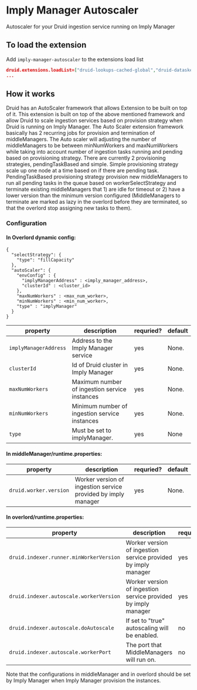 <!--
  ~ Copyright (c) Imply Data, Inc. All rights reserved.
  ~
  ~ This software is the confidential and proprietary information
  ~ of Imply Data, Inc. You shall not disclose such Confidential
  ~ Information and shall use it only in accordance with the terms
  ~ of the license agreement you entered into with Imply.
  -->

# Imply Manager Autoscaler

Autoscaler for your Druid ingestion service running on Imply Manager

## To load the extension

Add `imply-manager-autoscaler` to the extensions load list

```json
druid.extensions.loadList=["druid-lookups-cached-global","druid-datasketches","imply-manager-autoscaler"]
...
```

## How it works

Druid has an AutoScaler framework that allows Extension to be built on top of it. 
This extension is built on top of the above mentioned framework and allow Druid to scale ingestion services 
based on provision strategy when Druid is running on Imply Manager. The Auto Scaler extension framework basically has 
2 recurring jobs for provision and termination of middleManagers. The  Auto scaler will adjusting the number of middleManagers 
to be between minNumWorkers and maxNumWorkers while taking into account number of ingestion tasks running and pending based on provisioning strategy. 
There are currently 2 provisioning strategies, pendingTaskBased and simple. 
Simple provisioning strategy scale up one node at a time based on if there are pending task. 
PendingTaskBased provisioning strategy provision new middleManagers to run all pending tasks in the queue based on workerSelectStrategy 
and terminate existing middleManagers that 1) are idle for timeout or 2) have a lower version than the minimum version configured 
(MiddleManagers to terminate are marked as lazy in the overlord before they are terminated, so that the overlord stop assigning new tasks to them).

### Configuration

#### In Overlord dynamic config:
```
{
  "selectStrategy": {
    "type": "fillCapacity"
  },
  "autoScaler": {
    "envConfig" : {
      "implyManagerAddress" : <imply_manager_address>,
      "clusterId" : <cluster_id>
    },
    "maxNumWorkers" : <max_num_worker>,
    "minNumWorkers" : <min_num_worker>,
    "type" : "implyManager"
  }
}
```
| property | description | requried? | default |
| --- | --- | --- | --- |
| `implyManagerAddress` | Address to the Imply Manager service  | yes | None. |
| `clusterId` | Id of Druid cluster in Imply Manager | yes | None. |
| `maxNumWorkers` | Maximum number of ingestion service instances | yes | None. |
| `minNumWorkers` | Minimum number of ingestion service instances | yes | None. |
| `type` | Must be set to implyManager. | yes | None

#### In middleManager/runtime.properties:
| property | description | requried? | default |
| --- | --- | --- | --- |
| `druid.worker.version` | Worker version of ingestion service provided by imply manager  | yes | None. |

#### In overlord/runtime.properties:
| property | description | requried? | default |
| --- | --- | --- | --- |
| `druid.indexer.runner.minWorkerVersion` | Worker version of ingestion service provided by imply manager  | yes | None. |
| `druid.indexer.autoscale.workerVersion` | Worker version of ingestion service provided by imply manager | yes | None. |
| `druid.indexer.autoscale.doAutoscale` | If set to "true" autoscaling will be enabled.  | no | false |
| `druid.indexer.autoscale.workerPort` | The port that MiddleManagers will run on. | no | 8080. |

Note that the configurations in middleManager and in overlord should be set by Imply Manager when Imply Manager provision the instances.
